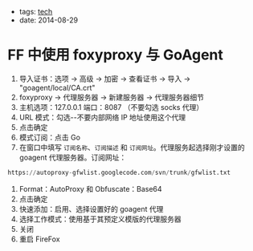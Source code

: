 - tags: [tech](/tags.md#tech)
- date: 2014-08-29

# FF 中使用 foxyproxy 与 GoAgent

1. 导入证书：选项 -> 高级 -> 加密 -> 查看证书 -> 导入 -> "goagent/local/CA.crt"
2. foxyproxy -> 代理服务器 -> 新建服务器 -> 代理服务器细节
3. 主机选项：127.0.0.1 端口：8087 （不要勾选 socks 代理）
4. URL 模式：勾选--不要内部网络 IP 地址使用这个代理
5. 点击确定
6. 模式订阅：点击 Go
7. 在窗口中填写 `订阅名称`、`订阅描述` 和 `订阅网址`。代理服务起选择刚才设置的 goagent 代理服务器。订阅网址： <br/>

```python
https://autoproxy-gfwlist.googlecode.com/svn/trunk/gfwlist.txt

```

1. Format：AutoProxy 和 Obfuscate：Base64
2. 点击确定
3. 快速添加：启用、选择设置好的 goagent 代理
4. 选择工作模式：使用基于其预定义模版的代理服务器
5. 关闭
6. 重启 FireFox